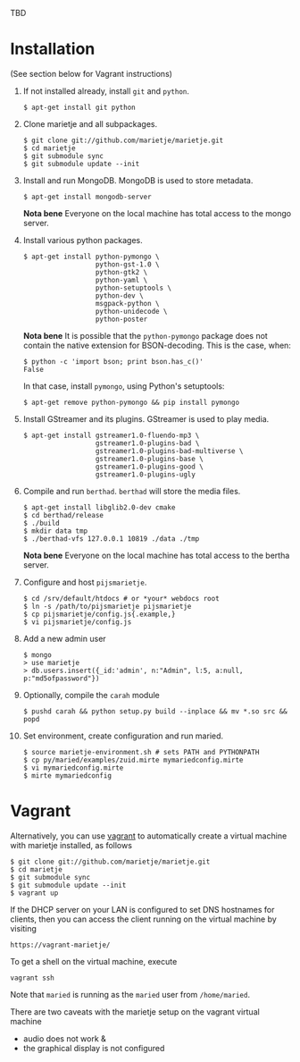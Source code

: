 TBD

Installation
============
(See section below for Vagrant instructions)

1.  If not installed already, install `git` and `python`.

    ```
    $ apt-get install git python
    ```

2.  Clone marietje and all subpackages.
   
    ```
    $ git clone git://github.com/marietje/marietje.git
    $ cd marietje
    $ git submodule sync
    $ git submodule update --init
    ```
   
3.  Install and run MongoDB.  MongoDB is used to store metadata.
   
    ```
    $ apt-get install mongodb-server
    ```
    
    **Nota bene** Everyone on the local machine has total access to the
    mongo server.
   
4.  Install various python packages.
   
    ```
    $ apt-get install python-pymongo \
                      python-gst-1.0 \
                      python-gtk2 \
                      python-yaml \
                      python-setuptools \
                      python-dev \
                      msgpack-python \
                      python-unidecode \
                      python-poster
    ```

    **Nota bene** It is possible that the `python-pymongo` package does not
    contain the native extension for BSON-decoding.  This is the case, when:

    ```
    $ python -c 'import bson; print bson.has_c()'
    False
    ```

    In that case, install `pymongo`, using Python's setuptools:

    ```
    $ apt-get remove python-pymongo && pip install pymongo
    ```

5.  Install GStreamer and its plugins. GStreamer is used to play media.
   
    ```
    $ apt-get install gstreamer1.0-fluendo-mp3 \
                      gstreamer1.0-plugins-bad \
                      gstreamer1.0-plugins-bad-multiverse \
                      gstreamer1.0-plugins-base \
                      gstreamer1.0-plugins-good \
                      gstreamer1.0-plugins-ugly
    ```

6.  Compile and run `berthad`.  `berthad` will store the media files.
    
    ```
    $ apt-get install libglib2.0-dev cmake
    $ cd berthad/release
    $ ./build
    $ mkdir data tmp
    $ ./berthad-vfs 127.0.0.1 10819 ./data ./tmp
    ```
    
    **Nota bene** Everyone on the local machine has total access to the
    bertha server.
    
7.  Configure and host `pijsmarietje`.
   
    ```
    $ cd /srv/default/htdocs # or *your* webdocs root
    $ ln -s /path/to/pijsmarietje pijsmarietje
    $ cp pijsmarietje/config.js{.example,}
    $ vi pijsmarietje/config.js
    ```
    
8.  Add a new admin user
    
    ```
    $ mongo
    > use marietje
    > db.users.insert({_id:'admin', n:"Admin", l:5, a:null, p:"md5ofpassword"})
    ```

9.  Optionally, compile the `carah` module

    ```
    $ pushd carah && python setup.py build --inplace && mv *.so src && popd
    ```
    
10. Set environment, create configuration and run maried. 
    
    ```
    $ source marietje-environment.sh # sets PATH and PYTHONPATH
    $ cp py/maried/examples/zuid.mirte mymariedconfig.mirte
    $ vi mymariedconfig.mirte
    $ mirte mymariedconfig
    ```

Vagrant
=======

Alternatively, you can use [vagrant](https://www.vagrantup.com) to
automatically create a virtual machine with marietje installed, as follows

    $ git clone git://github.com/marietje/marietje.git
    $ cd marietje
    $ git submodule sync
    $ git submodule update --init
    $ vagrant up

If the DHCP server on your LAN is configured to set DNS hostnames for
clients, then you can access the client running on the virtual machine
by visiting

    https://vagrant-marietje/

To get a shell on the virtual machine, execute

    vagrant ssh

Note that `maried` is running as the `maried` user from `/home/maried`.

There are two caveats with the marietje setup on the vagrant virtual machine

 * audio does not work &
 * the graphical display is not configured
